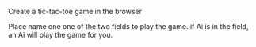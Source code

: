 Create a tic-tac-toe game in the browser

Place name one one of the two fields to play the game.
if Ai is in the field, an Ai will play the game for you.